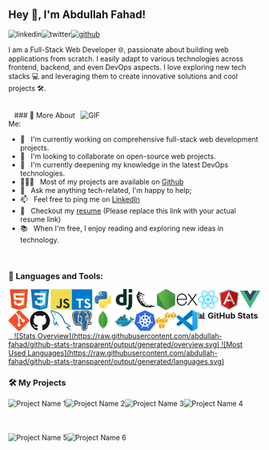 ## Hey 👋, I'm Abdullah Fahad!
<a href='https://www.linkedin.com/in/your_linkedin_profile/'><img align='left' alt="linkedin" src="https://raw.githubusercontent.com/rahul-jha98/rahul-jha98/561d474902b59c7429ec22bb73e225696c27b202/assets/linkedin.svg" height='18px'/></a>
<a href='https://twitter.com/your_twitter_profile/'><img align='left' alt="twitter" src="https://raw.githubusercontent.com/rahul-jha98/rahul-jha98/561d474902b59c7429ec22bb73e225696c27b202/assets/twitter.svg" height='18px'/></a>
<a href='https://github.com/abdullah-fahad/'><img alt="github" src="https://raw.githubusercontent.com/rahul-jha98/rahul-jha98/561d474902b59c7429ec22bb73e225696c27b202/assets/github.svg" height='18px'/></a>

I am a Full-Stack Web Developer 🌐, passionate about building web applications from scratch. I easily adapt to various technologies across frontend, backend, and even DevOps aspects. I love exploring new tech stacks 💻 and leveraging them to create innovative solutions and cool projects 🛠️.
<br/>
<br/>

<img align="right" alt="GIF" src="https://raw.githubusercontent.com/rahul-jha98/rahul-jha98/main/techstack.gif" width="360px"/>
  
### 🧐 More About Me:

- 🔭 &nbsp; I'm currently working on comprehensive full-stack web development projects.
- 🤝 &nbsp; I'm looking to collaborate on open-source web projects.
- 🌱 &nbsp; I'm currently deepening my knowledge in the latest DevOps technologies.
- 👨🏻‍💻 &nbsp; Most of my projects are available on [Github](https://github.com/abdullah-fahad?tab=repositories)
- 💬 &nbsp; Ask me anything tech-related, I'm happy to help;
- 📫 &nbsp; Feel free to ping me on [LinkedIn](https://www.linkedin.com/in/your_linkedin_profile/)
- 📝 &nbsp; Checkout my [resume](https://drive.google.com/file/d/your_resume_link/view?usp=sharing) (Please replace this link with your actual resume link)
- 📚 &nbsp; When I'm free, I enjoy reading and exploring new ideas in technology.

<br>

### 🔨 Languages and Tools:
<a href="https://www.w3.org/html/" target="_blank"> <img align="left" alt="HTML5" height ="42px" src="https://raw.githubusercontent.com/devicons/devicon/master/icons/html5/html5-original.svg"> </a>
<a href="https://www.w3schools.com/css/" target="_blank"> <img align="left" alt="CSS3" height ="42px" src="https://raw.githubusercontent.com/devicons/devicon/master/icons/css3/css3-original.svg"> </a>
<a href="https://developer.mozilla.org/en-US/docs/Web/JavaScript" target="_blank"> <img align="left" alt="JavaScript" height ="42px" src="https://raw.githubusercontent.com/devicons/devicon/master/icons/javascript/javascript-original.svg"> </a>
<a href="https://www.typescriptlang.org/" target="_blank"><img align="left" alt="TypeScript" height ="42px" src="https://raw.githubusercontent.com/devicons/devicon/master/icons/typescript/typescript-original.svg"></a>
<a href="https://www.python.org" target="_blank"><img align="left" alt="Python" height ="42px" src="https://raw.githubusercontent.com/devicons/devicon/master/icons/python/python-original.svg"></a>
<a href="https://www.djangoproject.com/" target="_blank"><img align="left" alt="Django" height ="42px" src="https://raw.githubusercontent.com/devicons/devicon/master/icons/django/django-plain.svg"></a>
<a href="https://flask.palletsprojects.com/" target="_blank"><img align="left" alt="Flask" height ="42px" src="https://raw.githubusercontent.com/devicons/devicon/master/icons/flask/flask-original.svg"></a>
<a href="https://nodejs.org" target="_blank"><img align="left" alt="Node.js" height ="42px" src="https://raw.githubusercontent.com/devicons/devicon/master/icons/nodejs/nodejs-original.svg"></a>
<a href="https://expressjs.com/" target="_blank"><img align="left" alt="Express" height ="42px" src="https://raw.githubusercontent.com/devicons/devicon/master/icons/express/express-original.svg"></a>
<a href="https://react.dev/" target="_blank"> <img align="left" alt="React" height ="42px" src="https://raw.githubusercontent.com/devicons/devicon/master/icons/react/react-original.svg"></a>
<a href="https://angular.io/" target="_blank"><img align="left" alt="Angular" height ="42px" src="https://raw.githubusercontent.com/devicons/devicon/master/icons/angularjs/angularjs-original.svg"></a>
<a href="https://vuejs.org/" target="_blank"><img align="left" alt="Vue.js" height ="42px" src="https://raw.githubusercontent.com/devicons/devicon/master/icons/vuejs/vuejs-original.svg"></a>
<a href="https://git-scm.com/" target="_blank"> <img src="https://raw.githubusercontent.com/devicons/devicon/master/icons/git/git-original.svg" align="left" alt="Git" height='42px'/> </a>
<a href="https://github.com/" target="_blank"> <img src="https://raw.githubusercontent.com/devicons/devicon/master/icons/github/github-original.svg" align="left" alt="GitHub" height='42px'/> </a>
<a href="https://www.mysql.com/" target="_blank"> <img src="https://raw.githubusercontent.com/devicons/devicon/master/icons/mysql/mysql-original.svg" align="left" alt="MySQL" height='42px'/> </a>
<a href="https://www.postgresql.org/" target="_blank"> <img src="https://raw.githubusercontent.com/devicons/devicon/master/icons/postgresql/postgresql-original.svg" align="left" alt="PostgreSQL" height='42px'/> </a>
<a href="https://www.mongodb.com/" target="_blank"> <img src="https://raw.githubusercontent.com/devicons/devicon/master/icons/mongodb/mongodb-original.svg" align="left" alt="MongoDB" height='42px'/> </a>
<a href="https://www.docker.com/" target="_blank"> <img src="https://raw.githubusercontent.com/devicons/devicon/master/icons/docker/docker-original.svg" align="left" alt="Docker" height='42px'/> </a>
<a href="https://kubernetes.io/" target="_blank"> <img src="https://raw.githubusercontent.com/devicons/devicon/master/icons/kubernetes/kubernetes-plain.svg" align="left" alt="Kubernetes" height='42px'/> </a>
<a href="https://aws.amazon.com/" target="_blank"> <img src="https://raw.githubusercontent.com/devicons/devicon/master/icons/amazonwebservices/amazonwebservices-original.svg" align="left" alt="AWS" height='42px'/> </a>
<a href="https://code.visualstudio.com/" target="_blank"> <img src="https://raw.githubusercontent.com/devicons/devicon/master/icons/vscode/vscode-original.svg" align="left" alt="VSCode" height='42px'/> </a>

<br>


### 📊 GitHub Stats
<a href='https://github.com/abdullah-fahad/github-stats-transparent'>
  
![Stats Overview](https://raw.githubusercontent.com/abdullah-fahad/github-stats-transparent/output/generated/overview.svg)
![Most Used Languages](https://raw.githubusercontent.com/abdullah-fahad/github-stats-transparent/output/generated/languages.svg)

</a>

<br>

### 🛠️ My Projects
<a href="https://github.com/abdullah-fahad/your-project-1" target="_blank"> <img alt="Project Name 1" src="https://via.placeholder.com/200x68.png?text=Project+1" height="68" align="left"> </a>
<a href="https://github.com/abdullah-fahad/your-project-2" target="_blank"> <img alt="Project Name 2" src="https://via.placeholder.com/200x68.png?text=Project+2" height="68" align="left"> </a>
<a href="https://github.com/abdullah-fahad/your-project-3" target="_blank"> <img alt="Project Name 3" src="https://via.placeholder.com/200x68.png?text=Project+3" height="68" align="left"> </a>
<a href="https://github.com/abdullah-fahad/your-project-4" target="_blank"> <img alt="Project Name 4" src="https://via.placeholder.com/200x68.png?text=Project+4" height="68" align="left"> </a>
<a href="https://github.com/abdullah-fahad/your-project-5" target="_blank"> <img alt="Project Name 5" src="https://via.placeholder.com/200x68.png?text=Project+5" height="68" align="left"> </a>
<a href="https://github.com/abdullah-fahad/your-project-6" target="_blank"> <img alt="Project Name 6" src="https://via.placeholder.com/200x68.png?text=Project+6" height="68" align="left"> </a>
